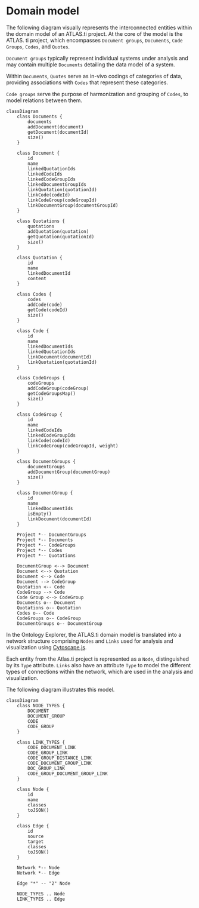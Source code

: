 # Domain model

The following diagram visually represents the interconnected entities within the domain model of an ATLAS.ti project. At the core of the model is the ATLAS. ti project, which encompasses ``Document groups``, ``Documents``, ``Code Groups``, ``Codes``, and ``Quotes``.

``Document groups`` typically represent individual systems under analysis and may contain multiple ``Documents`` detailing the data model of a system.

Within ``Documents``, ``Quotes`` serve as in-vivo codings of categories of data, providing associations with ``Codes`` that represent these categories.

``Code groups`` serve the purpose of harmonization and grouping of ``Codes``, to model relations between them.

```mermaid
classDiagram
    class Documents {
        documents
        addDocument(document)
        getDocument(documentId)
        size()
    }

    class Document {
        id
        name
        linkedQuotationIds
        linkedCodeIds
        linkedCodeGroupIds
        linkedDocumentGroupIds
        linkQuotation(quotationId)
        linkCode(codeId)
        linkCodeGroup(codeGroupId)
        linkDocumentGroup(documentGroupId)
    }

    class Quotations {
        quotations
        addQuotation(quotation)
        getQuotation(quotationId)
        size()
    }

    class Quotation {
        id
        name
        linkedDocumentId
        content
    }

    class Codes {
        codes
        addCode(code)
        getCode(codeId)
        size()
    }

    class Code {
        id
        name
        linkedDocumentIds
        linkedQuotationIds
        linkDocument(documentId)
        linkQuotation(quotationId)
    }

    class CodeGroups {
        codeGroups
        addCodeGroup(codeGroup)
        getCodeGroupsMap()
        size()
    }

    class CodeGroup {
        id
        name
        linkedCodeIds
        linkedCodeGroupIds
        linkCode(codeId)
        linkCodeGroup(codeGroupId, weight)
    }

    class DocumentGroups {
        documentGroups
        addDocumentGroup(documentGroup)
        size()
    }

    class DocumentGroup {
        id
        name
        linkedDocumentIds
        isEmpty()
        linkDocument(documentId)
    }

    Project *-- DocumentGroups
    Project *-- Documents
    Project *-- CodeGroups
    Project *-- Codes
    Project *-- Quotations

    DocumentGroup <--> Document
    Document <--> Quotation
    Document <--> Code
    Document --> CodeGroup
    Quotation <-- Code
    CodeGroup --> Code
    Code Group <--> CodeGroup
    Documents o-- Document
    Quotations o-- Quotation
    Codes o-- Code
    CodeGroups o-- CodeGroup
    DocumentGroups o-- DocumentGroup

```

In the Ontology Explorer, the ATLAS.ti domain model is translated into a network structure comprising ``Nodes`` and ``Links`` used for analysis and visualization using [Cytoscape.js](https://js.cytoscape.org/).

Each entity from the Atlas.ti project is represented as a ``Node``, distinguished by its ``Type`` attribute. ``Links`` also have an attribute ``Type`` to model the different types of connections within the network, which are used in the analysis and visualization.

The following diagram illustrates this model.

```mermaid
classDiagram
    class NODE_TYPES {
        DOCUMENT
        DOCUMENT_GROUP
        CODE
        CODE_GROUP
    }

    class LINK_TYPES {
        CODE_DOCUMENT_LINK
        CODE_GROUP_LINK
        CODE_GROUP_DISTANCE_LINK
        CODE_DOCUMENT_GROUP_LINK
        DOC_GROUP_LINK
        CODE_GROUP_DOCUMENT_GROUP_LINK
    }

    class Node {
        id
        name
        classes
        toJSON()
    }

    class Edge {
        id
        source
        target
        classes
        toJSON()
    }

    Network *-- Node
    Network *-- Edge

    Edge "*" -- "2" Node

    NODE_TYPES .. Node
    LINK_TYPES .. Edge
```
